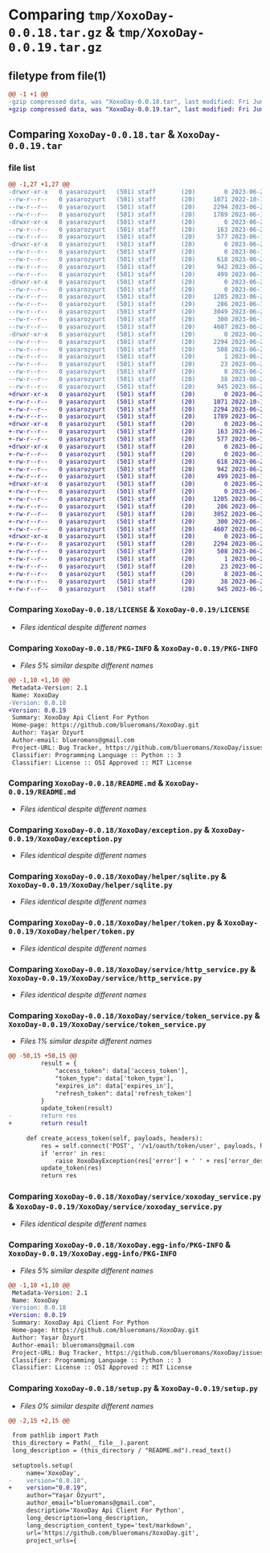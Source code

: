 # Comparing `tmp/XoxoDay-0.0.18.tar.gz` & `tmp/XoxoDay-0.0.19.tar.gz`

## filetype from file(1)

```diff
@@ -1 +1 @@
-gzip compressed data, was "XoxoDay-0.0.18.tar", last modified: Fri Jun 23 20:35:48 2023, max compression
+gzip compressed data, was "XoxoDay-0.0.19.tar", last modified: Fri Jun 23 20:39:53 2023, max compression
```

## Comparing `XoxoDay-0.0.18.tar` & `XoxoDay-0.0.19.tar`

### file list

```diff
@@ -1,27 +1,27 @@
-drwxr-xr-x   0 yasarozyurt   (501) staff       (20)        0 2023-06-23 20:35:48.421892 XoxoDay-0.0.18/
--rw-r--r--   0 yasarozyurt   (501) staff       (20)     1071 2022-10-16 19:39:29.000000 XoxoDay-0.0.18/LICENSE
--rw-r--r--   0 yasarozyurt   (501) staff       (20)     2294 2023-06-23 20:35:48.421673 XoxoDay-0.0.18/PKG-INFO
--rw-r--r--   0 yasarozyurt   (501) staff       (20)     1789 2023-06-15 17:58:41.000000 XoxoDay-0.0.18/README.md
-drwxr-xr-x   0 yasarozyurt   (501) staff       (20)        0 2023-06-23 20:35:48.418016 XoxoDay-0.0.18/XoxoDay/
--rw-r--r--   0 yasarozyurt   (501) staff       (20)      163 2023-06-23 20:35:39.000000 XoxoDay-0.0.18/XoxoDay/__init__.py
--rw-r--r--   0 yasarozyurt   (501) staff       (20)      577 2023-06-15 17:06:19.000000 XoxoDay-0.0.18/XoxoDay/exception.py
-drwxr-xr-x   0 yasarozyurt   (501) staff       (20)        0 2023-06-23 20:35:48.419247 XoxoDay-0.0.18/XoxoDay/helper/
--rw-r--r--   0 yasarozyurt   (501) staff       (20)        0 2023-06-14 18:06:04.000000 XoxoDay-0.0.18/XoxoDay/helper/__init__.py
--rw-r--r--   0 yasarozyurt   (501) staff       (20)      618 2023-06-23 20:29:54.000000 XoxoDay-0.0.18/XoxoDay/helper/sqlite.py
--rw-r--r--   0 yasarozyurt   (501) staff       (20)      942 2023-06-23 20:35:32.000000 XoxoDay-0.0.18/XoxoDay/helper/token.py
--rw-r--r--   0 yasarozyurt   (501) staff       (20)      499 2023-06-14 18:06:04.000000 XoxoDay-0.0.18/XoxoDay/serializer.py
-drwxr-xr-x   0 yasarozyurt   (501) staff       (20)        0 2023-06-23 20:35:48.421142 XoxoDay-0.0.18/XoxoDay/service/
--rw-r--r--   0 yasarozyurt   (501) staff       (20)        0 2023-06-14 18:26:05.000000 XoxoDay-0.0.18/XoxoDay/service/__init__.py
--rw-r--r--   0 yasarozyurt   (501) staff       (20)     1205 2023-06-23 20:31:24.000000 XoxoDay-0.0.18/XoxoDay/service/http_service.py
--rw-r--r--   0 yasarozyurt   (501) staff       (20)      286 2023-06-14 21:15:51.000000 XoxoDay-0.0.18/XoxoDay/service/placeOrder.json
--rw-r--r--   0 yasarozyurt   (501) staff       (20)     3049 2023-06-23 20:32:05.000000 XoxoDay-0.0.18/XoxoDay/service/token_service.py
--rw-r--r--   0 yasarozyurt   (501) staff       (20)      300 2023-06-14 20:56:15.000000 XoxoDay-0.0.18/XoxoDay/service/voucher.json
--rw-r--r--   0 yasarozyurt   (501) staff       (20)     4607 2023-06-22 09:49:08.000000 XoxoDay-0.0.18/XoxoDay/service/xoxoday_service.py
-drwxr-xr-x   0 yasarozyurt   (501) staff       (20)        0 2023-06-23 20:35:48.418744 XoxoDay-0.0.18/XoxoDay.egg-info/
--rw-r--r--   0 yasarozyurt   (501) staff       (20)     2294 2023-06-23 20:35:48.000000 XoxoDay-0.0.18/XoxoDay.egg-info/PKG-INFO
--rw-r--r--   0 yasarozyurt   (501) staff       (20)      508 2023-06-23 20:35:48.000000 XoxoDay-0.0.18/XoxoDay.egg-info/SOURCES.txt
--rw-r--r--   0 yasarozyurt   (501) staff       (20)        1 2023-06-23 20:35:48.000000 XoxoDay-0.0.18/XoxoDay.egg-info/dependency_links.txt
--rw-r--r--   0 yasarozyurt   (501) staff       (20)       23 2023-06-23 20:35:48.000000 XoxoDay-0.0.18/XoxoDay.egg-info/requires.txt
--rw-r--r--   0 yasarozyurt   (501) staff       (20)        8 2023-06-23 20:35:48.000000 XoxoDay-0.0.18/XoxoDay.egg-info/top_level.txt
--rw-r--r--   0 yasarozyurt   (501) staff       (20)       38 2023-06-23 20:35:48.421946 XoxoDay-0.0.18/setup.cfg
--rw-r--r--   0 yasarozyurt   (501) staff       (20)      945 2023-06-23 20:35:35.000000 XoxoDay-0.0.18/setup.py
+drwxr-xr-x   0 yasarozyurt   (501) staff       (20)        0 2023-06-23 20:39:53.827062 XoxoDay-0.0.19/
+-rw-r--r--   0 yasarozyurt   (501) staff       (20)     1071 2022-10-16 19:39:29.000000 XoxoDay-0.0.19/LICENSE
+-rw-r--r--   0 yasarozyurt   (501) staff       (20)     2294 2023-06-23 20:39:53.826896 XoxoDay-0.0.19/PKG-INFO
+-rw-r--r--   0 yasarozyurt   (501) staff       (20)     1789 2023-06-15 17:58:41.000000 XoxoDay-0.0.19/README.md
+drwxr-xr-x   0 yasarozyurt   (501) staff       (20)        0 2023-06-23 20:39:53.823613 XoxoDay-0.0.19/XoxoDay/
+-rw-r--r--   0 yasarozyurt   (501) staff       (20)      163 2023-06-23 20:39:39.000000 XoxoDay-0.0.19/XoxoDay/__init__.py
+-rw-r--r--   0 yasarozyurt   (501) staff       (20)      577 2023-06-15 17:06:19.000000 XoxoDay-0.0.19/XoxoDay/exception.py
+drwxr-xr-x   0 yasarozyurt   (501) staff       (20)        0 2023-06-23 20:39:53.824883 XoxoDay-0.0.19/XoxoDay/helper/
+-rw-r--r--   0 yasarozyurt   (501) staff       (20)        0 2023-06-14 18:06:04.000000 XoxoDay-0.0.19/XoxoDay/helper/__init__.py
+-rw-r--r--   0 yasarozyurt   (501) staff       (20)      618 2023-06-23 20:29:54.000000 XoxoDay-0.0.19/XoxoDay/helper/sqlite.py
+-rw-r--r--   0 yasarozyurt   (501) staff       (20)      942 2023-06-23 20:35:32.000000 XoxoDay-0.0.19/XoxoDay/helper/token.py
+-rw-r--r--   0 yasarozyurt   (501) staff       (20)      499 2023-06-14 18:06:04.000000 XoxoDay-0.0.19/XoxoDay/serializer.py
+drwxr-xr-x   0 yasarozyurt   (501) staff       (20)        0 2023-06-23 20:39:53.826501 XoxoDay-0.0.19/XoxoDay/service/
+-rw-r--r--   0 yasarozyurt   (501) staff       (20)        0 2023-06-14 18:26:05.000000 XoxoDay-0.0.19/XoxoDay/service/__init__.py
+-rw-r--r--   0 yasarozyurt   (501) staff       (20)     1205 2023-06-23 20:31:24.000000 XoxoDay-0.0.19/XoxoDay/service/http_service.py
+-rw-r--r--   0 yasarozyurt   (501) staff       (20)      286 2023-06-14 21:15:51.000000 XoxoDay-0.0.19/XoxoDay/service/placeOrder.json
+-rw-r--r--   0 yasarozyurt   (501) staff       (20)     3052 2023-06-23 20:39:39.000000 XoxoDay-0.0.19/XoxoDay/service/token_service.py
+-rw-r--r--   0 yasarozyurt   (501) staff       (20)      300 2023-06-14 20:56:15.000000 XoxoDay-0.0.19/XoxoDay/service/voucher.json
+-rw-r--r--   0 yasarozyurt   (501) staff       (20)     4607 2023-06-22 09:49:08.000000 XoxoDay-0.0.19/XoxoDay/service/xoxoday_service.py
+drwxr-xr-x   0 yasarozyurt   (501) staff       (20)        0 2023-06-23 20:39:53.824385 XoxoDay-0.0.19/XoxoDay.egg-info/
+-rw-r--r--   0 yasarozyurt   (501) staff       (20)     2294 2023-06-23 20:39:53.000000 XoxoDay-0.0.19/XoxoDay.egg-info/PKG-INFO
+-rw-r--r--   0 yasarozyurt   (501) staff       (20)      508 2023-06-23 20:39:53.000000 XoxoDay-0.0.19/XoxoDay.egg-info/SOURCES.txt
+-rw-r--r--   0 yasarozyurt   (501) staff       (20)        1 2023-06-23 20:39:53.000000 XoxoDay-0.0.19/XoxoDay.egg-info/dependency_links.txt
+-rw-r--r--   0 yasarozyurt   (501) staff       (20)       23 2023-06-23 20:39:53.000000 XoxoDay-0.0.19/XoxoDay.egg-info/requires.txt
+-rw-r--r--   0 yasarozyurt   (501) staff       (20)        8 2023-06-23 20:39:53.000000 XoxoDay-0.0.19/XoxoDay.egg-info/top_level.txt
+-rw-r--r--   0 yasarozyurt   (501) staff       (20)       38 2023-06-23 20:39:53.827120 XoxoDay-0.0.19/setup.cfg
+-rw-r--r--   0 yasarozyurt   (501) staff       (20)      945 2023-06-23 20:39:43.000000 XoxoDay-0.0.19/setup.py
```

### Comparing `XoxoDay-0.0.18/LICENSE` & `XoxoDay-0.0.19/LICENSE`

 * *Files identical despite different names*

### Comparing `XoxoDay-0.0.18/PKG-INFO` & `XoxoDay-0.0.19/PKG-INFO`

 * *Files 5% similar despite different names*

```diff
@@ -1,10 +1,10 @@
 Metadata-Version: 2.1
 Name: XoxoDay
-Version: 0.0.18
+Version: 0.0.19
 Summary: XoxoDay Api Client For Python
 Home-page: https://github.com/blueromans/XoxoDay.git
 Author: Yaşar Özyurt
 Author-email: blueromans@gmail.com
 Project-URL: Bug Tracker, https://github.com/blueromans/XoxoDay/issues
 Classifier: Programming Language :: Python :: 3
 Classifier: License :: OSI Approved :: MIT License
```

### Comparing `XoxoDay-0.0.18/README.md` & `XoxoDay-0.0.19/README.md`

 * *Files identical despite different names*

### Comparing `XoxoDay-0.0.18/XoxoDay/exception.py` & `XoxoDay-0.0.19/XoxoDay/exception.py`

 * *Files identical despite different names*

### Comparing `XoxoDay-0.0.18/XoxoDay/helper/sqlite.py` & `XoxoDay-0.0.19/XoxoDay/helper/sqlite.py`

 * *Files identical despite different names*

### Comparing `XoxoDay-0.0.18/XoxoDay/helper/token.py` & `XoxoDay-0.0.19/XoxoDay/helper/token.py`

 * *Files identical despite different names*

### Comparing `XoxoDay-0.0.18/XoxoDay/service/http_service.py` & `XoxoDay-0.0.19/XoxoDay/service/http_service.py`

 * *Files identical despite different names*

### Comparing `XoxoDay-0.0.18/XoxoDay/service/token_service.py` & `XoxoDay-0.0.19/XoxoDay/service/token_service.py`

 * *Files 1% similar despite different names*

```diff
@@ -50,15 +50,15 @@
         result = {
             "access_token": data['access_token'],
             "token_type": data['token_type'],
             "expires_in": data['expires_in'],
             "refresh_token": data['refresh_token']
         }
         update_token(result)
-        return res
+        return result
 
     def create_access_token(self, payloads, headers):
         res = self.connect('POST', '/v1/oauth/token/user', payloads, headers)
         if 'error' in res:
             raise XoxoDayException(res['error'] + ' ' + res['error_description'])
         update_token(res)
         return res
```

### Comparing `XoxoDay-0.0.18/XoxoDay/service/xoxoday_service.py` & `XoxoDay-0.0.19/XoxoDay/service/xoxoday_service.py`

 * *Files identical despite different names*

### Comparing `XoxoDay-0.0.18/XoxoDay.egg-info/PKG-INFO` & `XoxoDay-0.0.19/XoxoDay.egg-info/PKG-INFO`

 * *Files 5% similar despite different names*

```diff
@@ -1,10 +1,10 @@
 Metadata-Version: 2.1
 Name: XoxoDay
-Version: 0.0.18
+Version: 0.0.19
 Summary: XoxoDay Api Client For Python
 Home-page: https://github.com/blueromans/XoxoDay.git
 Author: Yaşar Özyurt
 Author-email: blueromans@gmail.com
 Project-URL: Bug Tracker, https://github.com/blueromans/XoxoDay/issues
 Classifier: Programming Language :: Python :: 3
 Classifier: License :: OSI Approved :: MIT License
```

### Comparing `XoxoDay-0.0.18/setup.py` & `XoxoDay-0.0.19/setup.py`

 * *Files 0% similar despite different names*

```diff
@@ -2,15 +2,15 @@
 
 from pathlib import Path
 this_directory = Path(__file__).parent
 long_description = (this_directory / "README.md").read_text()
 
 setuptools.setup(
     name='XoxoDay',
-    version="0.0.18",
+    version="0.0.19",
     author="Yaşar Özyurt",
     author_email="blueromans@gmail.com",
     description='XoxoDay Api Client For Python',
     long_description=long_description,
     long_description_content_type='text/markdown',
     url='https://github.com/blueromans/XoxoDay.git',
     project_urls={
```


